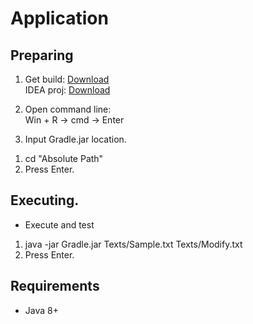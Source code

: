 # Application
## Preparing

1. Get build: [Download](https://minhaskamal.github.io/DownGit/#/home?url=https://github.com/Alexxx180/Genus/tree/level2/Level%202/Result)  
IDEA proj: [Download](https://minhaskamal.github.io/DownGit/#/home?url=https://github.com/Alexxx180/Genus/tree/level2/Level%202/Gradle)

2. Open command line:  
Win + R -> cmd -> Enter

3. Input Gradle.jar location.  
 1) cd "Absolute Path"  
 2) Press Enter.

## Executing.  
  
* Execute and test  
 1. java -jar Gradle.jar Texts/Sample.txt Texts/Modify.txt  
 2. Press Enter.  

## Requirements
* Java 8+